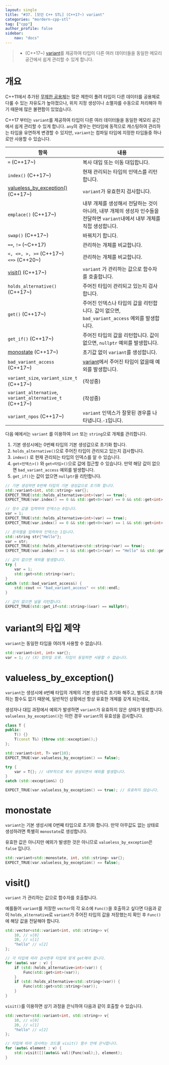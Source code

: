 ```yaml
---
layout: single
title: "#37. [모던 C++ STL] (C++17~) variant"
categories: "mordern-cpp-stl"
tag: ["cpp"]
author_profile: false
sidebar: 
    nav: "docs"
---
```


> * (C++17~) [variant](https://tango1202.github.io/mordern-cpp-stl/mordern-cpp-stl-variant/)를 제공하여 타입이 다른 여러 데이터들을 동일한 메모리 공간에서 쉽게 관리할 수 있게 합니다.

# 개요

C++11에서 추가된 [무제한 공용체](https://tango1202.github.io/mordern-cpp/mordern-cpp-unrestricted-union/)는 많은 제한이 풀려 타입이 다른 데이터를 공용체로 다룰 수 있는 자유도가 높아졌으나, 위치 지정 생성이나 소멸자를 수동으로 처리해야 하기 때문에 많은 불편함이 있었습니다.

C++17 부터는 `variant`를 제공하여 타입이 다른 여러 데이터들을 동일한 메모리 공간에서 쉽게 관리할 수 있게 합니다. `any`의 경우는 런타임에 동적으로 캐스팅하여 관리하는 타입을 유연하게 변경할 수 있지만, `variant`는 컴파일 타임에 지정한 타입들중 하나로만 사용할 수 있습니다.

|항목|내용|
|--|--|
|`=` (C++17~)|복사 대입 또는 이동 대입합니다.|
|`index()` (C++17~)|현재 관리되는 타입의 인덱스를 리턴합니다.|
|[valueless_by_exception()](https://tango1202.github.io/mordern-cpp-stl/mordern-cpp-stl-variant/#valueless_by_exception) (C++17~)|`variant`가 유효한지 검사합니다.|
|`emplace()` (C++17~)|내부 개체를 생성해서 전달하는 것이 아니라, 내부 개체의 생성자 인수들을 전달하면 `variant`내에서 내부 개체를 직접 생성합니다.|
|`swap()` (C++17~)|바꿔치기 합니다.|
|`==`, `!=` (~C++17)|관리하는 개체를 비교합니다.|
|`<, <=, >, >=` (C++17~)<br/>`<=>` (C++20~)|관리하는 개체를 비교합니다.|
|[visit()](https://tango1202.github.io/mordern-cpp-stl/mordern-cpp-stl-variant/#visit) (C++17~)|`variant` 가 관리하는 값으로 함수자를 호출합니다.|
|`holds_alternative()` (C++17~)|주어진 타입이 관리되고 있는지 검사합니다.|
|`get()` (C++17~)|주어진 인덱스나 타입의 값을 리턴합니다. 값이 없으면, `bad_variant_access` 예외를 발생합니다.|
|`get_if()` (C++17~)|주어진 타입의 값을 리턴합니다. 값이 없으면, `nullptr` 예외를 발생합니다.|
|[monostate](https://tango1202.github.io/mordern-cpp-stl/mordern-cpp-stl-variant/#monostate) (C++17~)|초기값 없이 `variant`를 생성합니다.|
|`bad_variant_access` (C++17~)|[variant](??)에서 주어진 타입이 없을때 예외를 발생합니다.|
|`variant_size`, `variant_size_t` (C++17~)|(작성중)|
|`variant_alternative`, `variant_alternative_t` (C++17~)|(작성중)|
|`variant_npos` (C++17~)|`variant` 인덱스가 잘못된 경우를 나타냅니다.`-1`입니다.| 

다음 예에서는 `variant` 를 이용하여 `int` 또는 `string`으로 개체를 관리합니다.

1. 기본 생성시에는 0번째 타입의 기본 생성값으로 초기화 합니다.
2. `holds_alternative()`으로 주어진 타입이 관리되고 있는지 검사합니다.
3. `index()` 로 현재 관리되는 타입의 인덱스를 알 수 있습니다.
4. `get<인덱스>()` 와 `get<타입>()`으로 값에 접근할 수 있습니다. 만약 해당 값이 없으면 `bad_variant_access` 예외를 발생합니다.
5. `get_if()`는 값이 없으면 `nullptr`을 리턴합니다.

```cpp
// 기본 생성하면 0번째 타입의 기본 생성값으로 초기화 합니다.
std::variant<int, std::string> var{};
EXPECT_TRUE(std::holds_alternative<int>(var) == true);
EXPECT_TRUE(var.index() == 0 && std::get<0>(var) == 0 && std::get<int>(var) == 0);

// 정수 값을 입력하여 인덱스는 0입니다.
var = 1;
EXPECT_TRUE(std::holds_alternative<int>(var) == true);
EXPECT_TRUE(var.index() == 0 && std::get<0>(var) == 1 && std::get<int>(var) == 1);

// 문자열을 입력하여 인덱스는 1입니다.
std::string str{"Hello"};
var = str;
EXPECT_TRUE(std::holds_alternative<std::string>(var) == true);
EXPECT_TRUE(var.index() == 1 && std::get<1>(var) == "Hello" && std::get<std::string>(var) == "Hello");

// 값이 없으면 예외를 발생합니다.
try {
    var = 1;
    std::get<std::string>(var);
}
catch (std::bad_variant_access&) {
    std::cout << "bad_variant_access" << std::endl;
}

// 값이 없으면 널을 리턴합니다.
EXPECT_TRUE(std::get_if<std::string>(&var) == nullptr);    
```

# variant의 타입 제약

`variant`는 동일한 타입을 여러개 사용할 수 없습니다.

```cpp
std::variant<int, int> var{};
var = 1; // (X) 컴파일 오류. 타입이 동일하면 사용할 수 없습니다.
```

# valueless_by_exception()

`variant`는 생성시에 `0`번째 타입의 개체의 기본 생성자로 초기화 해주고, 별도로 초기화 하는 함수도 없기 때문에, 일반적인 상황에선 항상 유효한 개체를 갖게 되는데요,

생성자나 대입 과정에서 예외가 발생하면 `variant`가 유효하지 않은 상태가 발생합니다. `valueless_by_exception()`는 이런 경우 `variant`의 유효성을 검사합니다.

```cpp
class T {
public:
    T() {}
    T(const T&) {throw std::exception();}
};

std::variant<int, T> var{10}; 
EXPECT_TRUE(var.valueless_by_exception() == false);

try {
    var = T{}; // 내부적으로 복사 생성되면서 예외를 발생합니다.
}
catch (std::exception&) {}

EXPECT_TRUE(var.valueless_by_exception() == true); // 유효하지 않습니다.
```

# monostate

`variant`는 기본 생성시에 0번째 타입으로 초기화 합니다. 만약 아무값도 없는 상태로 생성하려면 특별히 `monostate`로 생성합니다.

유효한 값은 아니지만 예외가 발생한 것은 아니므로 `valueless_by_exception`은 `false` 입니다.

```cpp
std::variant<std::monostate, int, std::string> var{};
EXPECT_TRUE(var.valueless_by_exception() == false); 
```

# visit()

`variant` 가 관리하는 값으로 함수자를 호출합니다.

예를들어 `variant`를 저장한 `vector`의 각 요소에 `Func()`을 호출하고 싶다면 다음과 같이 `holds_alternative`로 `variant`가 주어진 타입의 값을 저장했는지 확인 후 `Func()`에 해당 값을 전달해야 합니다.

```cpp
std::vector<std::variant<int, std::string>> v{
    10, // v[0]
    20, // v[1]
    "hello" // v[2]
};

// 각 타입에 따라 검사한후 타입에 맞게 get해야 합니다.
for (auto& var : v) {
    if (std::holds_alternative<int>(var)) {
        Func(std::get<int>(var));            
    }
    if (std::holds_alternative<std::string>(var)) {
        Func(std::get<std::string>(var));            
    }
}   
```

`visit()`를 이용하면 상기 과정을 은닉하여 다음과 같이 호출할 수 있습니다.

```cpp
std::vector<std::variant<int, std::string>> v{
    10, // v[0]
    20, // v[1]
    "hello" // v[2]
};

// 타입에 따라 검사하는 코드를 visit() 함수 안에 은닉합니다.
for (auto& element : v) {
    std::visit([](auto&& val){Func(val);}, element);
}  
```

